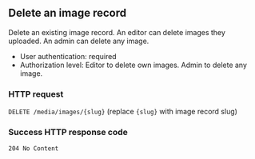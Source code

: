 ## Delete an image record

Delete an existing image record. An editor can delete images they uploaded. An admin can delete any image.

* User authentication: required
* Authorization level: Editor to delete own images. Admin to delete any image.

### HTTP request

`DELETE /media/images/{slug}` (replace `{slug}` with image record slug)

### Success HTTP response code

`204 No Content`
